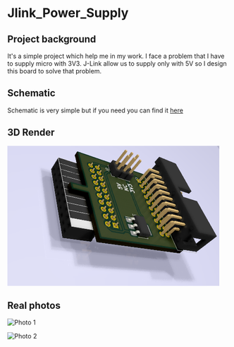 # Jlink_Power_Supply

## Project background
It's a simple project which help me in my work. I face a problem that I have to supply micro with 3V3.
J-Link allow us to supply only with 5V so I design this board to solve that problem. 

## Schematic
Schematic is very simple but if you need you can find it [here](Docs/Schematic.pdf)

## 3D Render
![Model 3D](Docs/Model_3D.png)

## Real photos
![Photo 1](Docs/Real_photo_1.png)

![Photo 2](Docs/Real_photo_2.png)